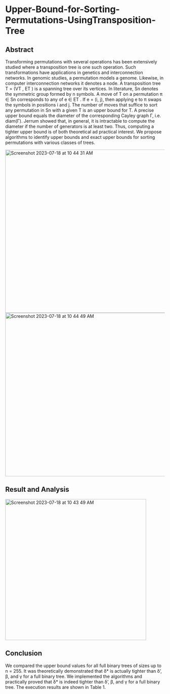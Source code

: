 # Upper-Bound-for-Sorting-Permutations-UsingTransposition-Tree

## Abstract
Transforming permutations with several operations has been extensively studied where a transposition tree is one such operation. Such transformations have applications in genetics and interconnection networks. In genomic studies, a permutation models a genome. Likewise, in computer interconnection networks it denotes a node. A transposition tree T = (VT , ET ) is a spanning tree over its vertices. In literature, Sn denotes the symmetric group formed by n symbols. A move of T on a permutation π ∈ Sn corresponds to any of e ∈ ET . If e = (i, j), then applying e to π swaps the symbols in positions i and j. The number of moves that suffice to sort any permutation in Sn with a given T is an upper bound for T. A precise upper bound equals the diameter of the corresponding Cayley graph Γ, i.e. diam(Γ). Jerrum showed that, in general, it is intractable to compute the diameter if the number of generators is at least two. Thus, computing a tighter upper bound is of both theoretical ad practical interest. We propose algorithms to identify upper bounds and exact upper bounds for sorting permutations with various classes of trees.


<img width="515" alt="Screenshot 2023-07-18 at 10 44 31 AM" src="https://github.com/Arunodhai/Upper-Bound-for-Sorting-Permutations-UsingTransposition-Tree/assets/60264218/f6507f49-31b2-41b4-94d1-9ed8ee4db25e">
<img width="516" alt="Screenshot 2023-07-18 at 10 44 49 AM" src="https://github.com/Arunodhai/Upper-Bound-for-Sorting-Permutations-UsingTransposition-Tree/assets/60264218/0ae72656-2501-4f15-a985-0afa45f79538">

## Result and Analysis
<img width="445" alt="Screenshot 2023-07-18 at 10 43 49 AM" src="https://github.com/Arunodhai/Upper-Bound-for-Sorting-Permutations-UsingTransposition-Tree/assets/60264218/e5b1fd1c-81de-41a9-90c2-5ca5dc080a50">

## Conclusion
We compared the upper bound values for all full binary trees of sizes up to n = 255. It was theoretically demonstrated that δ* is actually tighter than δ’, β, and γ for a full binary tree. We implemented the algorithms and practically proved that δ* is indeed tighter than δ’, β, and γ for a full binary tree. The execution results are shown in Table 1.
